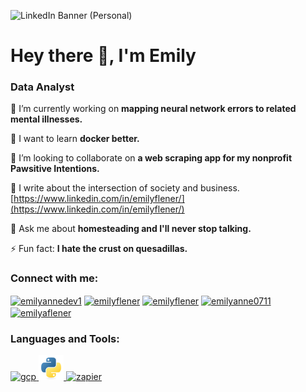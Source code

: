 ![LinkedIn Banner (Personal)](https://user-images.githubusercontent.com/80731211/138025791-d962f0b4-82a7-4bde-baea-a737b9368116.jpg)

<h1 align="left">Hey there 👋, I'm Emily</h1>
<h3 align="left">Data Analyst</h3>

🔭 I’m currently working on **mapping neural network errors to related mental illnesses.**

🌱 I want to learn **docker better.**

👯 I’m looking to collaborate on **a web scraping app for my nonprofit Pawsitive Intentions.**

📝 I write about the intersection of society and business. [https://www.linkedin.com/in/emilyflener/](https://www.linkedin.com/in/emilyflener/)

💬 Ask me about **homesteading and I'll never stop talking.**

⚡ Fun fact: **I hate the crust on quesadillas.**


<h3 align="left">Connect with me:</h3>
<p align="left">
<a href="https://twitter.com/emilyannedev1" target="blank"><img align="center" src="https://raw.githubusercontent.com/rahuldkjain/github-profile-readme-generator/master/src/images/icons/Social/twitter.svg" alt="emilyannedev1" height="30" width="40" /></a>
<a href="https://linkedin.com/in/emilyflener" target="blank"><img align="center" src="https://raw.githubusercontent.com/rahuldkjain/github-profile-readme-generator/master/src/images/icons/Social/linked-in-alt.svg" alt="emilyflener" height="30" width="40" /></a>
<a href="https://kaggle.com/emilyflener" target="blank"><img align="center" src="https://raw.githubusercontent.com/rahuldkjain/github-profile-readme-generator/master/src/images/icons/Social/kaggle.svg" alt="emilyflener" height="30" width="40" /></a>
<a href="https://www.hackerrank.com/emilyanne0711" target="blank"><img align="center" src="https://raw.githubusercontent.com/rahuldkjain/github-profile-readme-generator/master/src/images/icons/Social/hackerrank.svg" alt="emilyanne0711" height="30" width="40" /></a>
<a href="https://www.leetcode.com/emilyaflener" target="blank"><img align="center" src="https://raw.githubusercontent.com/rahuldkjain/github-profile-readme-generator/master/src/images/icons/Social/leet-code.svg" alt="emilyaflener" height="30" width="40" /></a>
</p>

<h3 align="left">Languages and Tools:</h3>
<p align="left"> <a href="https://cloud.google.com" target="_blank"> <img src="https://www.vectorlogo.zone/logos/google_cloud/google_cloud-icon.svg" alt="gcp" width="40" height="40"/> </a> <a href="https://www.python.org" target="_blank"> <img src="https://raw.githubusercontent.com/devicons/devicon/master/icons/python/python-original.svg" alt="python" width="40" height="40"/> </a> <a href="https://zapier.com" target="_blank"> <img src="https://www.vectorlogo.zone/logos/zapier/zapier-icon.svg" alt="zapier" width="40" height="40"/> </a> </p>
